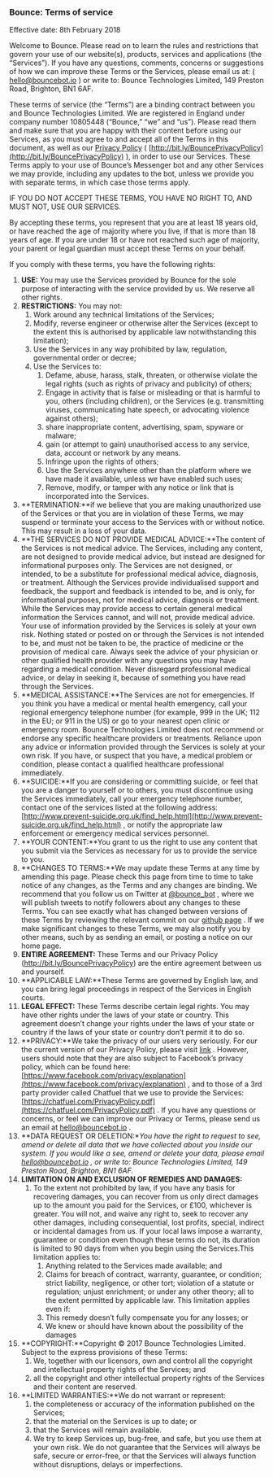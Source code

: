 ### Bounce: Terms of service

Effective date: 8th February 2018

Welcome to Bounce. Please read on to learn the rules and restrictions that govern your use of our website(s), products, services and applications (the “Services”). If you have any questions, comments, concerns or suggestions of how we can improve these Terms or the Services, please email us at: ( [hello@bouncebot.io](mailto:hello@bouncebot.io) ) or write to: Bounce Technologies Limited, 149 Preston Road, Brighton, BN1 6AF.

These terms of service (the “Terms”) are a binding contract between you and Bounce Technologies Limited. We are registered in England under company number 10805448 (“Bounce,” “we” and “us”). Please read them and make sure that you are happy with their content before using our Services, as you must agree to and accept all of the Terms in this document, as well as our  [Privacy Policy](http://bit.ly/BouncePrivacyPolicy)  ( [http://bit.ly/BouncePrivacyPolicy](http://bit.ly/BouncePrivacyPolicy) ), in order to use our Services. These Terms apply to your use of Bounce’s Messenger bot and any other Services we may provide, including any updates to the bot, unless we provide you with separate terms, in which case those terms apply.

IF YOU DO NOT ACCEPT THESE TERMS, YOU HAVE NO RIGHT TO, AND MUST NOT, USE OUR SERVICES.

By accepting these terms, you represent that you are at least 18 years old, or have reached the age of majority where you live, if that is more than 18 years of age. If you are under 18 or have not reached such age of majority, your parent or legal guardian must accept these Terms on your behalf.

If you comply with these terms, you have the following rights:
1. **USE:** You may use the Services provided by Bounce for the sole purpose of interacting with the service provided by us. We reserve all other rights.
2. **RESTRICTIONS:** You may not:
	1. Work around any technical limitations of the Services;
	2. Modify, reverse engineer or otherwise alter the Services (except to the extent this is authorised by applicable law notwithstanding this limitation);
	3. Use the Services in any way prohibited by law, regulation, governmental order or decree;
	4. Use the Services to:
		1. Defame, abuse, harass, stalk, threaten, or otherwise violate the legal rights  (such as rights of privacy and publicity) of others;
		2. Engage in activity that is false or misleading or that is harmful to you, others (including children), or the Services (e.g. transmitting viruses, communicating hate speech, or advocating violence against others);
		3. share inappropriate content, advertising, spam, spyware or malware;
		4. gain (or attempt to gain) unauthorised access to any service, data, account or network by any means.
		5. Infringe upon the rights of others;
		6. Use the Services anywhere other than the platform where we have made it available, unless we have enabled such uses;
		7. Remove, modify, or tamper with any notice or link that is incorporated into the Services.
3. **TERMINATION:**if we believe that you are making unauthorized use of the Services or that you are in violation of these Terms, we may suspend or terminate your access to the Services with or without notice. This may result in a loss of your data.
4. **THE SERVICES DO NOT PROVIDE MEDICAL ADVICE:**The content of the Services is not medical advice. The Services, including any content, are not designed to provide medical advice, but instead are designed for informational purposes only. The Services are not designed, or intended, to be a substitute for professional medical advice, diagnosis, or treatment. Although the Services provide individualised support and feedback, the support and feedback is intended to be, and is only, for informational purposes, not for medical advice, diagnosis or treatment. While the Services may provide access to certain general medical information the Services cannot, and will not, provide medical advice. Your use of information provided by the Services is solely at your own risk. Nothing stated or posted on or through the Services is not intended to be, and must not be taken to be, the practice of medicine or the provision of medical care. Always seek the advice of your physician or other qualified health provider with any questions you may have regarding a medical condition. Never disregard professional medical advice, or delay in seeking it, because of something you have read through the Services.
5. **MEDICAL ASSISTANCE:**The Services are not for emergencies. If you think you have a medical or mental health emergency, call your regional emergency telephone number (for example, 999 in the UK; 112 in the EU; or 911 in the US) or go to your nearest open clinic or emergency room. Bounce Technologies Limited does not recommend or endorse any specific healthcare providers or treatments. Reliance upon any advice or information provided through the Services is solely at your own risk. If you have, or suspect that you have, a medical problem or condition, please contact a qualified healthcare professional immediately.
6. **SUICIDE:**If you are considering or committing suicide, or feel that you are a danger to yourself or to others, you must discontinue using the Services immediately, call your emergency telephone number, contact one of the services listed at the following address:  [http://www.prevent-suicide.org.uk/find_help.html](http://www.prevent-suicide.org.uk/find_help.html) , or notify the appropriate law enforcement or emergency medical services personnel.
7. **YOUR CONTENT:**You grant to us the right to use any content that you submit via the Services as necessary for us to provide the service to you.
8. **CHANGES TO TERMS:**We may update these Terms at any time by amending this page. Please check this page from time to time to take notice of any changes, as the Terms and any changes are binding. We recommend that you follow us on Twitter at  [@bounce_bot](https://twitter.com/bounce_bot) , where we will publish tweets to notify followers about any changes to these Terms. You can see exactly what has changed between versions of these Terms by reviewing the relevant commit on our  [github page](https://github.com/bouncetechnologies/terms-of-services/blob/master/Bounce%20-%20Terms%20of%20service%20-%20V1.0.md) . If we make significant changes to these Terms, we may also notify you by other means, such by as sending an email, or posting a notice on our home page.
9. **ENTIRE AGREEMENT:** These Terms and our Privacy Policy (http://bit.ly/BouncePrivacyPolicy) are the entire agreement between us and yourself.
10. **APPLICABLE LAW:**These Terms are governed by English law, and you can bring legal proceedings in respect of the Services in English courts.
11. **LEGAL EFFECT:** These Terms describe certain legal rights. You may have other rights under the laws of your state or country. This agreement doesn’t change your rights under the laws of your state or country if the laws of your state or country don’t permit it to do so.
12. **PRIVACY:**We take the privacy of our users very seriously. For our the current version of our Privacy Policy, please visit  [link](https://github.com/bouncetechnologies/privacy-policy/blob/master/Bounce%20-%20Privacy%20Policy%20-%20V1.0.md) . However, users should note that they are also subject to Facebook’s privacy policy, which can be found here:  [https://www.facebook.com/privacy/explanation](https://www.facebook.com/privacy/explanation) , and to those of a 3rd party provider called Chatfuel that we use to provide the Services:  [https://chatfuel.com/PrivacyPolicy.pdf](https://chatfuel.com/PrivacyPolicy.pdf) . If you have any questions or concerns, or feel we can improve our Privacy or Terms, please send us an email at  [hello@bouncebot.io](mailto:hello@bouncebot.io) .
13. **DATA REQUEST OR DELETION:**You have the right to request to see, amend or delete all data that we have collected about you inside our system. If you would like a see, amend or delete your data, please email  [hello@bouncebot.io](mailto:hello@bouncebot.io) , or write to: Bounce Technologies Limited, 149 Preston Road, Brighton, BN1 6AF.*
14. **LIMITATION ON AND EXCLUSION OF REMEDIES AND DAMAGES:**
	1. To the extent not prohibited by law, if you have any basis for recovering damages, you can recover from us only direct damages up to the amount you paid for the Services, or £100, whichever is greater. You will not, and waive any right to, seek to recover any other damages, including consequential, lost profits, special, indirect or incidental damages from us. If your local laws impose a warranty, guarantee or condition even though these terms do not, its duration is limited to 90 days from when you begin using the Services.This limitation applies to:
		1. Anything related to the Services made available; and
		2. Claims for breach of contract, warranty, guarantee, or condition; strict liability, negligence, or other tort; violation of a statute or regulation; unjust enrichment; or under any other theory; all to the extent permitted by applicable law. This limitation applies even if:
		3. This remedy doesn’t fully compensate you for any losses; or
		4. We knew or should have known about the possibility of the damages
15. **COPYRIGHT:**Copyright © 2017 Bounce Technologies Limited. Subject to the express provisions of these Terms:
	1. We, together with our licensors, own and control all the copyright and intellectual property rights of the Services; and
	2. all the  copyright and other intellectual property rights of the Services and their content are reserved.
16. **LIMITED WARRANTIES:**We do not warrant or represent:
	1. the completeness or accuracy of the information published on the Services;
	2. that the material on the Services is up to date; or
	3. that the Services will remain available.
	4. We try to keep Services up, bug-free, and safe, but you use them at your own risk. We do not guarantee that the Services will always be safe, secure or error-free, or that the Services will always function without disruptions, delays or imperfections.
